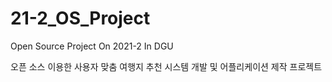 # 21-2_OS_Project

Open Source Project On 2021-2 In DGU

오픈 소스 이용한 사용자 맞춤 여행지 추천 시스템 개발 및 어플리케이션 제작 프로젝트
